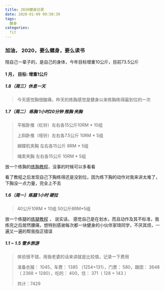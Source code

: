 ```yaml
---
title: 2020健身记录
date: 2020-01-09 09:58:39
tags:
  健身
categories:
  fit
---
```

### 加油， 2020，要么健身，要么读书

陪自己一辈子的，是自己的身体，今年目标增重10公斤，目前73.5公斤

#### 1 月， 目标: 增重1公斤

<!-- more -->

##### 1.8（周三）休息一天

> 今天感觉胸很酸痛，昨天的练胸感觉是健身以来练胸练得最到位的一次

##### 1.7（周二） 练胸 1小时20分钟 推胸 夹胸

> 平板卧推（杠铃）左右各15公斤10RM \* 10组
>
> 上斜卧推（哑铃）左右各7.5公斤 10RM \* 5组
>
> 蝴蝶机夹胸 左右各15公斤 8RM \* 5组
>
> 绳索夹胸 左右各15公斤 10RM \* 5组

放一个练胸的[练胸教程](https://zhuanlan.zhihu.com/p/38583580)，没事的时候可以多看看

看了教程之后发现自己下胸练得还是没到位，因为练下胸的动作对我来讲太难了，下胸没一点力量，完全上不去

##### 1.6（周一）练腿 1小时 硬拉

> 40公斤10RM \* 10组  50公斤8RM\*5组

放一个练腿的[练腿教程](https://www.zhihu.com/question/54873522) ， 说实话， 感觉自己是在划水，而且动作及其不标准，我练完之后居然腰痛，想特别感谢每次都一块健身的小伙伴家琦同学，不厌其烦，一遍又一遍的帮我指正错误

##### 1.1 ~ 1.5 雪乡旅游

> 体验很不错，用我老婆的话来讲就是比较值，记录一下费用
>
> 准备衣服： 1045，车费： 1385 （1254+131），门票： 580，跟团： 3648（ 2368 + 1280），吃的： 400，住： 371（ 128 + 143 ）
>
> 共计：7429
